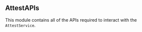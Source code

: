 ## AttestAPIs

This module contains all of the APIs required to interact with the 
`AttestService`.

